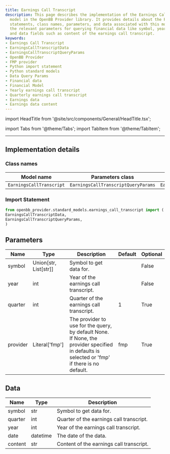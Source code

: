 ```yaml
---
title: Earnings Call Transcript
description: This page describes the implementation of the Earnings Call Transcript
  model in the OpenBB Provider library. It provides details about the Python import
  statements, class names, parameters, and data associated with this model. This includes
  the relevant parameters for querying financial data like symbol, year, and quarter,
  and data fields such as content of the earnings call transcript.
keywords:
- Earnings Call Transcript
- EarningsCallTranscriptData
- EarningsCallTranscriptQueryParams
- OpenBB Provider
- FMP provider
- Python import statement
- Python standard models
- Data Query Params
- Financial data
- Financial Model
- Yearly earnings call transcript
- Quarterly earnings call transcript
- Earnings data
- Earnings data content
---
```


import HeadTitle from '@site/src/components/General/HeadTitle.tsx';

<HeadTitle title="Earnings Call Transcript - Data_Models | OpenBB Platform Docs" />


import Tabs from '@theme/Tabs';
import TabItem from '@theme/TabItem';


---

## Implementation details

### Class names

| Model name | Parameters class | Data class |
| ---------- | ---------------- | ---------- |
| `EarningsCallTranscript` | `EarningsCallTranscriptQueryParams` | `EarningsCallTranscriptData` |

### Import Statement

```python
from openbb_provider.standard_models.earnings_call_transcript import (
EarningsCallTranscriptData,
EarningsCallTranscriptQueryParams,
)
```

## Parameters

<Tabs>
<TabItem value="standard" label="Standard">

| Name | Type | Description | Default | Optional |
| ---- | ---- | ----------- | ------- | -------- |
| symbol | Union[str, List[str]] | Symbol to get data for. |  | False |
| year | int | Year of the earnings call transcript. |  | False |
| quarter | int | Quarter of the earnings call transcript. | 1 | True |
| provider | Literal['fmp'] | The provider to use for the query, by default None. If None, the provider specified in defaults is selected or 'fmp' if there is no default. | fmp | True |
</TabItem>

</Tabs>

## Data

<Tabs>
<TabItem value="standard" label="Standard">

| Name | Type | Description |
| ---- | ---- | ----------- |
| symbol | str | Symbol to get data for. |
| quarter | int | Quarter of the earnings call transcript. |
| year | int | Year of the earnings call transcript. |
| date | datetime | The date of the data. |
| content | str | Content of the earnings call transcript. |
</TabItem>

</Tabs>

